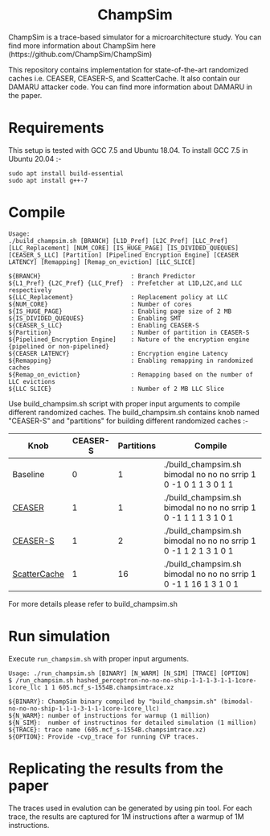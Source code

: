 <p align="center">
  <h1 align="center"> ChampSim </h1>
  <p> ChampSim is a trace-based simulator for a microarchitecture study. You can find more information about ChampSim here (https://github.com/ChampSim/ChampSim)     <p>
  <p> This repository contains implementation for state-of-the-art randomized caches i.e. CEASER, CEASER-S, and ScatterCache. It also contain our DAMARU attacker code. You can find more information about DAMARU in the paper.
</p>

# Requirements 

This setup is tested with GCC 7.5 and Ubuntu 18.04. To install GCC 7.5 in Ubuntu 20.04 :-

```
sudo apt install build-essential
sudo apt install g++-7
```

# Compile

   
```
Usage:
./build_champsim.sh [BRANCH] [L1D_Pref] [L2C_Pref] [LLC_Pref] [LLC_Replacement] [NUM_CORE] [IS_HUGE_PAGE] [IS_DIVIDED_QUEQUES] [CEASER_S_LLC] [Partition] [Pipelined Encryption Engine] [CEASER LATENCY] [Remapping] [Remap_on_eviction] [LLC_SLICE]

${BRANCH}                         : Branch Predictor
${L1_Pref} {L2C_Pref} {LLC_Pref}  : Prefetcher at L1D,L2C,and LLC respectively
${LLC_Replacement}                : Replacement policy at LLC 
${NUM_CORE}                       : Number of cores
${IS_HUGE_PAGE}                   : Enabling page size of 2 MB 
${IS_DIVIDED_QUEQUES}             : Enabling SMT
${CEASER_S_LLC}                   : Enabling CEASER-S 
${Partition}                      : Number of partition in CEASER-S
${Pipelined_Encryption Engine]    : Nature of the encryption engine {pipelined or non-pipelined}
${CEASER LATENCY}                 : Encryption engine Latency 
${Remapping}                      : Enabling remapping in randomized caches
${Remap_on_eviction}              : Remapping based on the number of LLC evictions
${LLC SLICE}                      : Number of 2 MB LLC Slice

```
Use build_champsim.sh script with proper input arguments to compile different randomized caches. The build_champsim.sh contains knob named "CEASER-S" and "partitions" for building different randomized caches :-

|Knob|CEASER-S|Partitions| Compile
|----------|------------|------------|------------|
|Baseline|0|1|./build_champsim.sh bimodal no no no srrip 1 0 -1  0 1 1 3 0 1 1 |
|[CEASER](http://memlab.ece.gatech.edu/papers/MICRO_2018_2.pdf)|1|1| ./build_champsim.sh bimodal no no no srrip 1 0 -1 1 1 1 3 1 0 1 |
|[CEASER-S](https://memlab.ece.gatech.edu/papers/ISCA_2019_1.pdf)|1|2| ./build_champsim.sh bimodal no no no srrip 1 0 -1 1 2 1 3 1 0 1 |
|[ScatterCache](https://www.usenix.org/system/files/sec19-werner.pdf)|1|16| ./build_champsim.sh bimodal no no no srrip 1 0 -1  1 16 1 3 1 0 1 |

For more details please refer to build_champsim.sh

# Run simulation

Execute `run_champsim.sh` with proper input arguments. <br>

```
Usage: ./run_champsim.sh [BINARY] [N_WARM] [N_SIM] [TRACE] [OPTION]
$ /run_champsim.sh hashed_perceptron-no-no-no-ship-1-1-1-3-1-1-1core-1core_llc 1 1 605.mcf_s-1554B.champsimtrace.xz

${BINARY}: ChampSim binary compiled by "build_champsim.sh" (bimodal-no-no-no-ship-1-1-1-3-1-1-1core-1core_llc)
${N_WARM}: number of instructions for warmup (1 million)
${N_SIM}:  number of instructinos for detailed simulation (1 million)
${TRACE}: trace name (605.mcf_s-1554B.champsimtrace.xz)
${OPTION}: Provide -cvp_trace for running CVP traces.
```

# Replicating the results from the paper

The traces used in evalution can be generated by using pin tool. For each trace, the results are captured for 1M instructions after a warmup of 1M instructions. 


